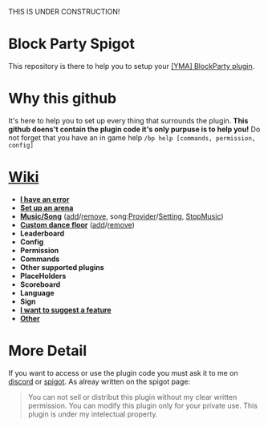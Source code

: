THIS IS UNDER CONSTRUCTION!

# Block Party Spigot
This repository is there to help you to setup your [[YMA] BlockParty plugin](https://www.spigotmc.org/resources/yma-block-party-with-music-1-13-1-19.98473/).

# Why this github
It's here to help you to set up every thing that surrounds the plugin. **This github doens't contain the plugin code it's only purpuse is to help you!**
Do not forget that you have an in game help `/bp help [commands, permission, config]`

# [Wiki](https://github.com/Joschma/-YMA-BlockParty/wiki)
* [**I have an error**](https://github.com/Joschma/-YMA-BlockParty/wiki/Contact)
* [**Set up an arena**](https://github.com/Joschma/-YMA-BlockParty/wiki/Set-up-an-arena/)
* [**Music/Song**](https://github.com/Joschma/-YMA-BlockParty/wiki/Music-Song) ([add](https://github.com/Joschma/-YMA-BlockParty/wiki/Music-Song#add-music)/[remove](https://github.com/Joschma/-YMA-BlockParty/wiki/Music-Song#remove-music), song:[Provider](https://github.com/Joschma/-YMA-BlockParty/wiki/Music-Song#song-provider)/[Setting](https://github.com/Joschma/-YMA-BlockParty/wiki/Music-Song#song-setting), [StopMusic](https://github.com/Joschma/-YMA-BlockParty/wiki/Music-Song#stop-music))
* [**Custom dance floor**](https://github.com/Joschma/-YMA-BlockParty/wiki/Custom-dance-floor) ([add](https://github.com/Joschma/-YMA-BlockParty/wiki/Custom-dance-floor#add-custom-dance-floor)/[remove](https://github.com/Joschma/-YMA-BlockParty/wiki/Custom-dance-floor#remove-custom-dance-floor))
* **Leaderboard**
* **Config**
* **Permission**
* **Commands**
* **Other supported plugins**
* **PlaceHolders**
* **Scoreboard**
* **Language**
* **Sign**
* [**I want to suggest a feature**](https://github.com/Joschma/-YMA-BlockParty/wiki/Contact)
* [**Other**](https://github.com/Joschma/-YMA-BlockParty/wiki/Contact)

# More Detail
If you want to access or use the plugin code you must ask it to me on [discord](https://discord.com/invite/wKsFBZspCw) or [spigot](https://www.spigotmc.org/members/joschma.956334/). As alreay written on the spigot page:
> You can not sell or distribut this plugin without my clear written permission. You can modify this plugin only for your private use. This plugin is under my intelectual property.
